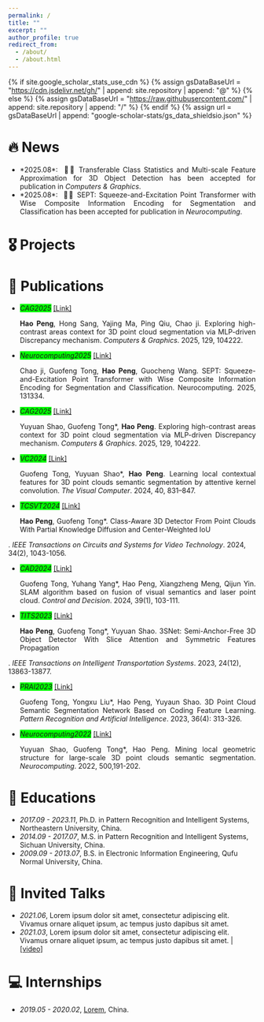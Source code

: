 ```yaml
---
permalink: /
title: ""
excerpt: ""
author_profile: true
redirect_from: 
  - /about/
  - /about.html
---
```


{% if site.google_scholar_stats_use_cdn %}
{% assign gsDataBaseUrl = "https://cdn.jsdelivr.net/gh/" | append: site.repository | append: "@" %}
{% else %}
{% assign gsDataBaseUrl = "https://raw.githubusercontent.com/" | append: site.repository | append: "/" %}
{% endif %}
{% assign url = gsDataBaseUrl | append: "google-scholar-stats/gs_data_shieldsio.json" %}

<span class='anchor' id='about-me'></span>



# 🔥 News
- <div align="justify">*2025.08*: &nbsp;🎉🎉 Transferable Class Statistics and Multi-scale Feature Approximation for 3D Object Detection has been accepted for publication in <em>Computers & Graphics</em>.</div>  
- <div align="justify">*2025.08*: &nbsp;🎉🎉 SEPT: Squeeze-and-Excitation Point Transformer with Wise Composite Information Encoding for Segmentation and Classification has been accepted for publication in <em>Neurocomputing</em>.</div>  

# 🎖 Projects

# 📝 Publications 
- <em style="background-color: #00FF00;"> CAG2025</em>  <a href="">[Link]</a><br>
  <div align="justify"><strong>Hao Peng</strong>, Hong Sang, Yajing Ma, Ping Qiu, Chao ji. Exploring high-contrast areas context for 3D point cloud segmentation via MLP-driven Discrepancy mechanism. <em>Computers & Graphics</em>. 2025, 129, 104222.</div>
  
- <em style="background-color: #00FF00;"> Neurocomputing2025</em>  <a href="">[Link]</a><br>
  <div align="justify">Chao ji, Guofeng Tong, <strong>Hao Peng</strong>, Guocheng Wang. SEPT: Squeeze-and-Excitation Point Transformer with Wise Composite Information Encoding for Segmentation and Classification. Neurocomputing. 2025, 131334.</div>

- <em style="background-color: #00FF00;"> CAG2025</em>  <a href="https://doi.org/10.1016/j.cag.2025.104222">[Link]</a><br>
  <div align="justify">Yuyuan Shao, Guofeng Tong*, <strong>Hao Peng</strong>. Exploring high-contrast areas context for 3D point cloud segmentation via MLP-driven Discrepancy mechanism. <em>Computers & Graphics</em>. 2025, 129, 104222.</div>

- <em style="background-color: #00FF00;"> VC2024</em>  <a href="https://link.springer.com/article/10.1007/s00371-023-02819-9">[Link]</a><br>
  <div align="justify">Guofeng Tong, Yuyuan Shao*, <strong>Hao Peng</strong>. Learning local contextual features for 3D point clouds semantic segmentation by attentive kernel convolution. <em>The Visual Computer</em>. 2024, 40, 831–847.</div>

- <em style="background-color: #00FF00;"> TCSVT2024</em>  <a href="https://ieeexplore.ieee.org/abstract/document/10164017">[Link]</a><br>
  <div align="justify"><strong>Hao Peng</strong>, Guofeng Tong*. Class-Aware 3D Detector From Point Clouds With Partial Knowledge Diffusion and Center-Weighted IoU
. <em>IEEE Transactions on Circuits and Systems for Video Technology</em>. 2024, 34(2), 1043-1056.</div>

- <em style="background-color: #00FF00;"> CAD2024</em>  <a href="http://kzyjc.alljournals.cn/kzyjc/article/abstract/20240111">[Link]</a><br>
  <div align="justify">Guofeng Tong, Yuhang Yang*, Hao Peng, Xiangzheng Meng, Qijun Yin. SLAM algorithm based on fusion of visual semantics and laser point cloud. <em>Control and Decision</em>. 2024, 39(1), 103-111.</div>

- <em style="background-color: #00FF00;"> TITS2023</em>  <a href="https://ieeexplore.ieee.org/abstract/document/10185632">[Link]</a><br>
  <div align="justify"><strong>Hao Peng</strong>, Guofeng Tong*, Yuyuan Shao. 3SNet: Semi-Anchor-Free 3D Object Detector With Slice Attention and Symmetric Features Propagation
. <em>IEEE Transactions on Intelligent Transportation Systems</em>. 2023, 24(12), 13863-13877.</div>

- <em style="background-color: #00FF00;"> PRAI2023</em>  <a href="http://manu46.magtech.com.cn/Jweb_prai/CN/abstract/abstract12536.shtml">[Link]</a><br>
  <div align="justify">Guofeng Tong, Yongxu Liu*, Hao Peng, Yuyaun Shao. 3D Point Cloud Semantic Segmentation Network Based on Coding Feature Learning. <em>Pattern Recognition and Artificial Intelligence</em>. 2023, 36(4): 313-326.</div>

- <em style="background-color: #00FF00;"> Neurocomputing2022</em>  <a href="https://www.sciencedirect.com/science/article/abs/pii/S0925231222006233">[Link]</a><br>
  <div align="justify">Yuyuan Shao, Guofeng Tong*, Hao Peng. Mining local geometric structure for large-scale 3D point clouds semantic segmentation. <em>Neurocomputing</em>. 2022, 500,191-202.</div>



# 📖 Educations
- *2017.09 - 2023.11*, Ph.D. in Pattern Recognition and Intelligent Systems, Northeastern University, China. 
- *2014.09 - 2017.07*, M.S. in Pattern Recognition and Intelligent Systems, Sichuan University, China.
- *2009.09 - 2013.07*, B.S. in Electronic Information Engineering, Qufu Normal University, China.
  
# 💬 Invited Talks
- *2021.06*, Lorem ipsum dolor sit amet, consectetur adipiscing elit. Vivamus ornare aliquet ipsum, ac tempus justo dapibus sit amet. 
- *2021.03*, Lorem ipsum dolor sit amet, consectetur adipiscing elit. Vivamus ornare aliquet ipsum, ac tempus justo dapibus sit amet.  \| [\[video\]](https://github.com/)

# 💻 Internships
- *2019.05 - 2020.02*, [Lorem](https://github.com/), China.
